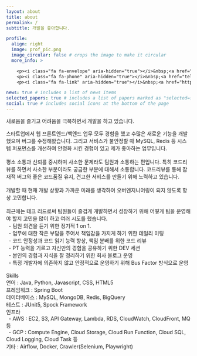 ```yaml
---
layout: about
title: about
permalink: /
subtitle: 개발을 좋아합니다.

profile:
  align: right
  image: prof_pic.png
  image_circular: false # crops the image to make it circular
  more_info: >

    <p><i class="fa fa-envelope" aria-hidden="true"></i>&nbsp;<a href="mailto:hwangro123@gmail.com">hwangro123@gmail.com</a></p>
    <p><i class="fa fa-phone" aria-hidden="true"></i>&nbsp;<a href="tel:010-4503-7743">010-4503-7743</a></p>
    <p><i class="fa fa-link" aria-hidden="true"></i>&nbsp;<a href="https://hwangrolee.github.io" target="_blank">https://hwangrolee.github.io</a></p>

news: true # includes a list of news items
selected_papers: true # includes a list of papers marked as "selected={true}"
social: true # includes social icons at the bottom of the page
---
```


새로움을 즐기고 어려움을 극복하면서 개발을 하고 있습니다.<br>

스타트업에서 웹 프론트엔드/백엔드 업무 모두 경험을 했고 수많은 새로운 기능을 개발했으며 버그를 수정해왔습니다. 그리고 서비스가 불안정할 때 MySQL, Redis 등 시스템 퍼포먼스를 개선하여 안정화 시킨 경험이 있고 제가 좋아하는 업무입니다.
<br><br>
평소 소통과 신뢰를 중시하며 사소한 문제라도 팀원과 소통하는 편입니다. 특히 코드리뷰를 하면서 사소한 부분이라도 궁금한 부분에 대해서 소통합니다. 코드리뷰를 통해 잠재적 버그와 좋은 코드품질 유지, 견고한 서비스를 만들기 위해 노력하고 있습니다.
<br><br>
개발할 때 현재 개발 상황과 가까운 미래를 생각하여 오버엔지니어링이 되지 않도록 항상 고민합니다.
<br><br>
최근에는 테크 리드로써 팀원들이 즐겁게 개발하면서 성장하기 위해 어떻게 팀을 운영해야 할지 고민을 많이 하고 여러 시도를 했습니다.
<br>&ensp;- 팀원 의견을 듣기 위한 정기적 1 on 1.
<br>&ensp;- 업무에 대한 작은 부담을 주어서 책임감을 가지게 하기 위한 데일리 미팅
<br>&ensp;- 코드 안정성과 코드 읽기 능력 향상, 책임 분배를 위한 코드 리뷰
<br>&ensp;- PT 능력을 기르고 자신만의 경험을 공유하기 위한 DEV 세션
<br>&ensp;- 본인의 경험과 지식을 잘 정리하기 위한 회사 블로그 운영
<br>&ensp;- 특정 개발자에 의존하지 않고 안정적으로 운영하기 위해 Bus Factor 방식으로 운영
<br><br>
Skills
<br>언어 : Java, Python, Javascript, CSS, HTML5
<br>프레임워크 : Spring Boot
<br>데이터베이스 : MySQL, MongoDB, Redis, BigQuery
<br>테스트 : JUnit5, Spock Framework
<br>인프라
<br>&ensp;- AWS : EC2, S3, API Gateway, Lambda, RDS, CloudWatch, CloudFront, MQ 등
<br>&ensp;- GCP : Compute Engine, Cloud Storage, Cloud Run Function, Cloud SQL, Cloud Logging, Cloud Task 등
<br>기타 : Airflow, Docker, Crawler(Selenium, Playwright)
